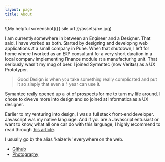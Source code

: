```yaml
---
layout: page
title: About
---
```


![My helpful screenshot]({{ site.url }}/assets/me.jpg)

<p class="message">
  I am currently somewhere in between an Engineer and a Designer. That said. I have worked as both. Started by designing and developing
  web applications at a small company in Pune. When that shutdown, I left for home where I worked as an ERP consultant for a very short duration
  in a local company implementing Finance module at a manufacturing unit. That seriously wasn't my mug of beer. I joined Symantec (now Veritas)
  as a UX Prototyper.
</p>

> Good Design is when you take something really complicated and put it so simply that even a 4 year can use it.

Symantec really opened up a lot of prospects for me to turn my life around. I chose to dwelve more into design and so joined at Informatica
as a UX designer.

Earlier to my venturing into design, I was a full stack front-end developer. Javascript was my native language. And if you are a Javascript entusiast
or want to know, what all one can do with this language, I highly recommend to read through [this article](https://developer.mozilla.org/en-US/docs/Web/JavaScript/A_re-introduction_to_JavaScript).

I usually go by the alias 'kaizer1v' everywhere on the web.

* [Github](https://github.com/kaizer1v)
* [Photography](https://www.flickr.com/photos/10583297@N03/)